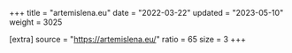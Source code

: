 +++
title = "artemislena.eu"
date = "2022-03-22"
updated = "2023-05-10"
weight = 3025

[extra]
source = "https://artemislena.eu/"
ratio = 65
size = 3
+++
